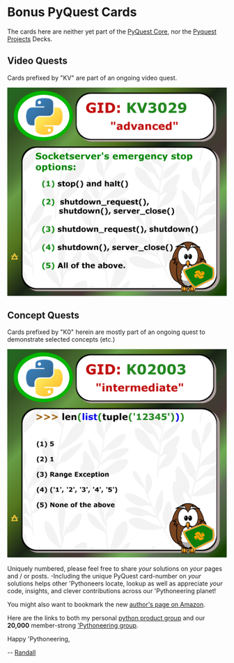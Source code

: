 # Bonus PyQuest Cards

The cards here are neither yet part of the [PyQuest Core](https://github.com/Python3-Training/PyQuest/tree/main/QuestJSOB/QuestCore), nor the [Pyquest Projects](https://github.com/Python3-Training/PyQuest/tree/main/QuestJSOB/QuestProjects) Decks. 

## Video Quests
Cards prefixed by "KV" are part of an ongoing video quest.

![Nagy's Apress Socket Video](https://github.com/Python3-Training/PyQuest/blob/main/CardGame/QuestBonus/KV3029.png)

## Concept Quests
Cards prefixed by "K0" herein are mostly part of an ongoing quest to demonstrate selected concepts (etc.)

![Quest Case Studies](https://github.com/Python3-Training/PyQuest/blob/main/CardGame/QuestBonus/K02003.png)

Uniquely numbered, please feel free to share *_your_* solutions on *_your_* pages and / or posts. -Including the unique PyQuest card-number on *_your_* solutions helps other 'Pythoneers locate, lookup as well as appreciate *_your_* code, insights, and clever contributions across our 'Pythoneering planet!

You might also want to bookmark the new [author's page on Amazon](https://www.amazon.com/Randall-Nagy/e/B08ZJLH1VN).

Here are the links to both my personal [python product group](https://www.facebook.com/groups/nagyspythontraining) and our **20,000** member-strong ['Pythoneering group](https://www.facebook.com/groups/Python3Training). 

Happy 'Pythoneering,

-- [Randall](http://www.soft9000.com)
